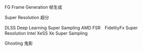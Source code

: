 
FG  Frame Generation 帧生成

Super Resolution 超分

DLSS  Deep Learning Super Sampling
AMD FSR　FidelityFx Super Resolution
Intel XeSS   Xe Super Sampling


Ghosting 鬼影